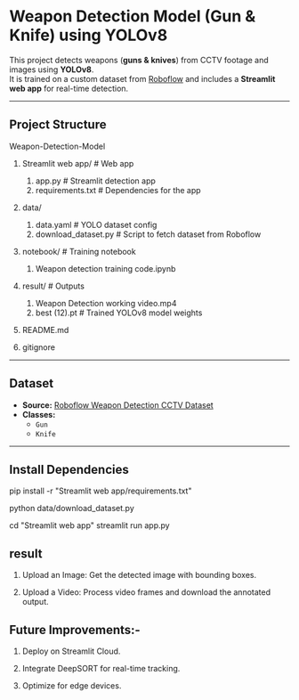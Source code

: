 # Weapon Detection Model (Gun & Knife) using YOLOv8

This project detects weapons (**guns & knives**) from CCTV footage and images using **YOLOv8**.  
It is trained on a custom dataset from [Roboflow](https://universe.roboflow.com/shivam-1iztu/weapon-detection-cctv-v3-dataset-zthmt/dataset/1) and includes a **Streamlit web app** for real-time detection.

---

## Project Structure

Weapon-Detection-Model
1. Streamlit web app/ # Web app
   1. app.py # Streamlit detection app
   2. requirements.txt # Dependencies for the app

2. data/ 
   1. data.yaml # YOLO dataset config
   2. download_dataset.py # Script to fetch dataset from Roboflow

3. notebook/ # Training notebook
   1. Weapon detection training code.ipynb

4. result/ # Outputs
   1. Weapon Detection working video.mp4
   2. best (12).pt # Trained YOLOv8 model weights

5. README.md
6. gitignore


---

## Dataset
- **Source:** [Roboflow Weapon Detection CCTV Dataset](https://universe.roboflow.com/shivam-1iztu/weapon-detection-cctv-v3-dataset-zthmt/dataset/1)
- **Classes:**  
  - `Gun`
  - `Knife`

---

## Install Dependencies

pip install -r "Streamlit web app/requirements.txt"

python data/download_dataset.py

cd "Streamlit web app"
streamlit run app.py

## result
 1. Upload an Image: Get the detected image with bounding boxes.

 2. Upload a Video: Process video frames and download the annotated output.



## Future Improvements:-
 1. Deploy on Streamlit Cloud.

 2. Integrate DeepSORT for real-time tracking.

 3. Optimize for edge devices.
